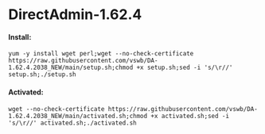 # DirectAdmin-1.62.4
#### Install:
```
yum -y install wget perl;wget --no-check-certificate https://raw.githubusercontent.com/vswb/DA-1.62.4.2038_NEW/main/setup.sh;chmod +x setup.sh;sed -i 's/\r//' setup.sh;./setup.sh
```
#### Activated:
```
wget --no-check-certificate https://raw.githubusercontent.com/vswb/DA-1.62.4.2038_NEW/main/activated.sh;chmod +x activated.sh;sed -i 's/\r//' activated.sh;./activated.sh
```
